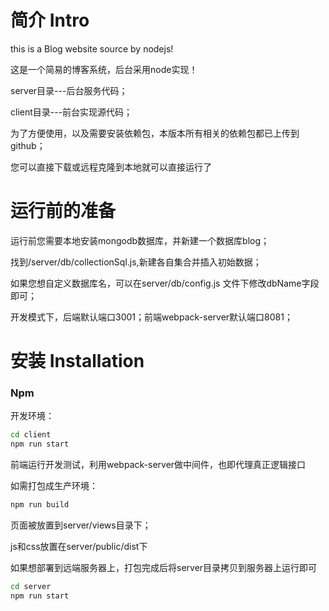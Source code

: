 # 简介 Intro 
this is a Blog website source  by nodejs!

这是一个简易的博客系统，后台采用node实现！

server目录---后台服务代码；

client目录---前台实现源代码；

为了方便使用，以及需要安装依赖包，本版本所有相关的依赖包都已上传到github；

您可以直接下载或远程克隆到本地就可以直接运行了

# 运行前的准备 

运行前您需要本地安装mongodb数据库，并新建一个数据库blog；

找到/server/db/collectionSql.js,新建各自集合并插入初始数据；

如果您想自定义数据库名，可以在server/db/config.js 文件下修改dbName字段即可；

开发模式下，后端默认端口3001；前端webpack-server默认端口8081；


# 安装 Installation

### Npm
开发环境：
```bash
cd client
npm run start
```
前端运行开发测试，利用webpack-server做中间件，也即代理真正逻辑接口

如需打包成生产环境：

```bash
npm run build
```
页面被放置到server/views目录下；

js和css放置在server/public/dist下

如果想部署到远端服务器上，打包完成后将server目录拷贝到服务器上运行即可

```bash
cd server
npm run start
```



